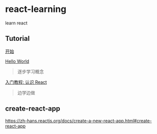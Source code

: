 # react-learning
learn react

## Tutorial

[开始](https://zh-hans.reactjs.org/docs/getting-started.html)


[Hello World](https://zh-hans.reactjs.org/docs/hello-world.html)
> 逐步学习概念

[入门教程: 认识 React](https://zh-hans.reactjs.org/tutorial/tutorial.html)
> 边学边做


## create-react-app
https://zh-hans.reactjs.org/docs/create-a-new-react-app.html#create-react-app
